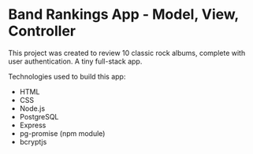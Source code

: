 # Band Rankings App - Model, View, Controller

This project was created to review 10 classic rock albums, complete with user authentication. A tiny full-stack app.

Technologies used to build this app:

* HTML
* CSS
* Node.js
* PostgreSQL
* Express
* pg-promise (npm module)
* bcryptjs
